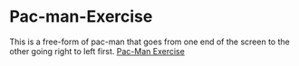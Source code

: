 # Pac-man-Exercise
This is a free-form of pac-man that goes from one end of the screen to the other going right to left first.
<a href="http://cforozco.github.io/pac-man"> Pac-Man Exercise </a>
